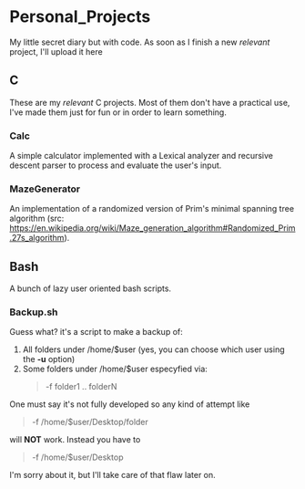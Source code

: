 # Personal_Projects
My little secret diary but with code. As soon as I finish a new *relevant* project, I'll upload it here

## C
These are my *relevant* C projects. Most of them don't have a practical use, I've made them just for fun or in order to learn something.

### Calc
A simple calculator implemented with a Lexical analyzer and recursive descent parser to process and evaluate the user's input.

### MazeGenerator
An implementation of a randomized version of Prim's minimal spanning tree algorithm (src: https://en.wikipedia.org/wiki/Maze_generation_algorithm#Randomized_Prim.27s_algorithm).

## Bash
A bunch of lazy user oriented bash scripts.

### Backup.sh
Guess what? it's a script to make a backup of:
  1. All folders under /home/$user (yes, you can choose which user using the **-u** option)
  2. Some folders under /home/$user especyfied via: 
     >-f folder1 .. folderN

One must say it's not fully developed so any kind of attempt like
  >-f /home/$user/Desktop/folder

will **NOT** work. Instead you have to

  >-f /home/$user/Desktop

I'm sorry about it, but I'll take care of that flaw later on.
